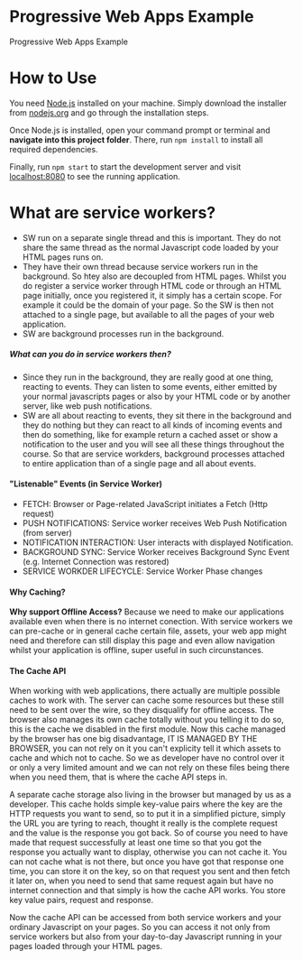 # Progressive Web Apps Example
Progressive Web Apps Example

# How to Use
You need [Node.js](https://nodejs.org) installed on your machine. Simply download the installer from [nodejs.org](https://nodejs.org) and go through the installation steps.

Once Node.js is installed, open your command prompt or terminal and **navigate into this project folder**. There, run `npm install` to install all required dependencies.

Finally, run `npm start` to start the development server and visit [localhost:8080](http://localhost:8080) to see the running application.

# What are service workers?
- SW run on a separate single thread and this is important. They do not share the same thread as the normal Javascript code loaded by your HTML pages runs on.
- They have their own thread because service workers run in the background. So htey also are decoupled from HTML pages. Whilst you do register a service worker through HTML code or through an HTML page initially, once you registered it, it simply has a certain scope. For example it could be the domain of your page. So the SW is then not attached to a single page, but available to all the pages of your web application.
- SW are background processes run in the background.

##### What can you do in service workers then?
- Since they run in the background, they are really good at one thing, reacting to events. They can listen to some events, either emitted by your normal javascripts pages or also by your HTML code or by another server, like web push notifications.
- SW are all about reacting to events, they sit there in the background and they do nothing but they can react to all kinds of incoming events and then do something, like for example return a cached asset or show a notification to the user and you will see all these things throughout the course. So that are service workders, background processes attached to entire application than of a single page and all about events.

#### "Listenable" Events (in Service Worker)
- FETCH: Browser or Page-related JavaScript initiates a Fetch (Http request)
- PUSH NOTIFICATIONS: Service worker receives Web Push Notification (from server)
- NOTIFICATION INTERACTION: User interacts with displayed Notification.
- BACKGROUND SYNC: Service Worker receives Background Sync Event (e.g. Internet Connection was restored)
- SERVICE WORKDER LIFECYCLE: Service Worker Phase changes


#### Why Caching?
 **Why support Offline Access?**
 Because we need to make our applications available even when there is no internet conection. With service workers we can pre-cache or in general cache certain file, assets, your web app might need and therefore can still display this page and even allow navigation whilst your application is offline, super useful in such circunstances.

#### The Cache API
When working with web applications, there actually are multiple possible caches to work with. The server can cache some resources but these still need to be sent over the wire, so they disqualify for offline access. The browser also manages its own cache totally without you telling it to do so, this is the cache we disabled in the first module. Now this cache managed by the browser has one big disadvantage, IT IS MANAGED BY THE BROWSER, you can not rely on it you can't explicity tell it which assets to cache and which not to cache. So we as developer have no control over it or only a very limited amount and we can not rely on these files being there when you need them, that is where the cache API steps in.

A separate cache storage also living in the browser but managed by us as a developer. This cache holds simple key-value pairs where the key are the HTTP requests you want to send, so to put it in a simplified picture, simply the URL you are tyring to reach, thought it really is the complete request and the value is the response you got back. So of course you need to have made that request successfully at least one time so that you got the response you actually want to display, otherwise you can not cache it. You can not cache what is not there, but once you have got that response one time, you can store it on the key, so on that request you sent and then fetch it later on, when you need to send that same request again but have no internet connection and that simply is how the cache API works. You store key value pairs, request and response. 

Now the cache API can be accessed from both service workers and your ordinary Javascript on your pages. So you can access it not only from service workers but also from your day-to-day Javascript running in your pages loaded through your HTML pages.











